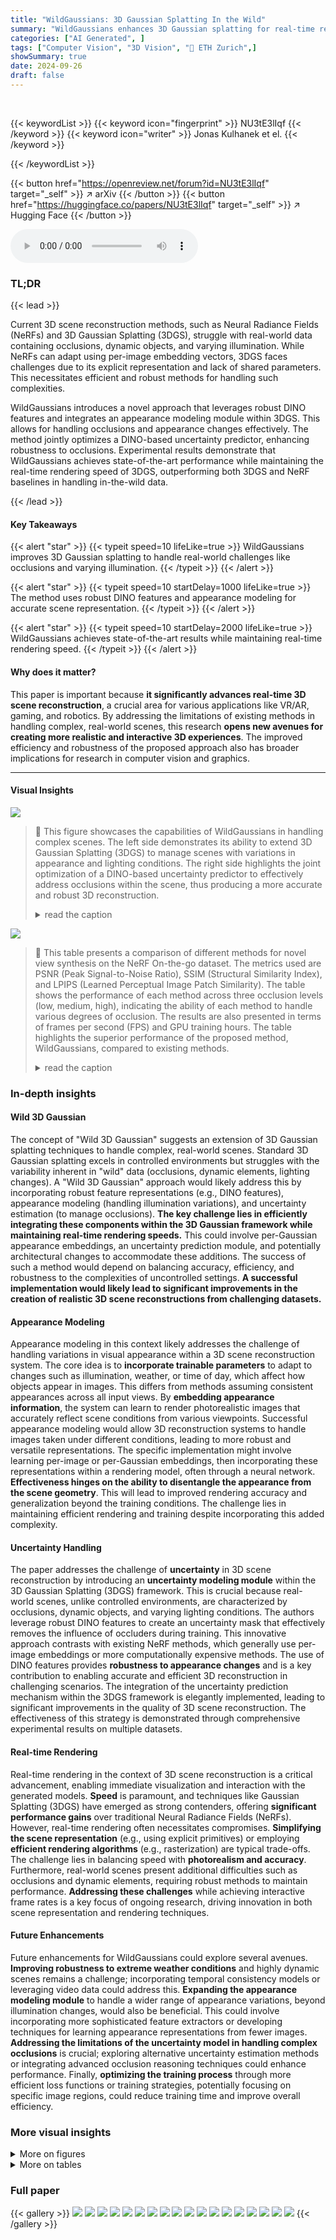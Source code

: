 ```yaml
---
title: "WildGaussians: 3D Gaussian Splatting In the Wild"
summary: "WildGaussians enhances 3D Gaussian splatting for real-time rendering of photorealistic 3D scenes from in-the-wild images featuring occlusions and appearance changes."
categories: ["AI Generated", ]
tags: ["Computer Vision", "3D Vision", "🏢 ETH Zurich",]
showSummary: true
date: 2024-09-26
draft: false
---
```


<br>

{{< keywordList >}}
{{< keyword icon="fingerprint" >}} NU3tE3lIqf {{< /keyword >}}
{{< keyword icon="writer" >}} Jonas Kulhanek et el. {{< /keyword >}}
 
{{< /keywordList >}}

{{< button href="https://openreview.net/forum?id=NU3tE3lIqf" target="_self" >}}
↗ arXiv
{{< /button >}}
{{< button href="https://huggingface.co/papers/NU3tE3lIqf" target="_self" >}}
↗ Hugging Face
{{< /button >}}



<audio controls>
    <source src="https://ai-paper-reviewer.com/NU3tE3lIqf/podcast.wav" type="audio/wav">
    Your browser does not support the audio element.
</audio>


### TL;DR


{{< lead >}}

Current 3D scene reconstruction methods, such as Neural Radiance Fields (NeRFs) and 3D Gaussian Splatting (3DGS), struggle with real-world data containing occlusions, dynamic objects, and varying illumination. While NeRFs can adapt using per-image embedding vectors, 3DGS faces challenges due to its explicit representation and lack of shared parameters. This necessitates efficient and robust methods for handling such complexities.

WildGaussians introduces a novel approach that leverages robust DINO features and integrates an appearance modeling module within 3DGS. This allows for handling occlusions and appearance changes effectively. The method jointly optimizes a DINO-based uncertainty predictor, enhancing robustness to occlusions.  Experimental results demonstrate that WildGaussians achieves state-of-the-art performance while maintaining the real-time rendering speed of 3DGS, outperforming both 3DGS and NeRF baselines in handling in-the-wild data.

{{< /lead >}}


#### Key Takeaways

{{< alert "star" >}}
{{< typeit speed=10 lifeLike=true >}} WildGaussians improves 3D Gaussian splatting to handle real-world challenges like occlusions and varying illumination. {{< /typeit >}}
{{< /alert >}}

{{< alert "star" >}}
{{< typeit speed=10 startDelay=1000 lifeLike=true >}} The method uses robust DINO features and appearance modeling for accurate scene representation. {{< /typeit >}}
{{< /alert >}}

{{< alert "star" >}}
{{< typeit speed=10 startDelay=2000 lifeLike=true >}} WildGaussians achieves state-of-the-art results while maintaining real-time rendering speed. {{< /typeit >}}
{{< /alert >}}

#### Why does it matter?
This paper is important because **it significantly advances real-time 3D scene reconstruction**, a crucial area for various applications like VR/AR, gaming, and robotics. By addressing the limitations of existing methods in handling complex, real-world scenes, this research **opens new avenues for creating more realistic and interactive 3D experiences**.  The improved efficiency and robustness of the proposed approach also has broader implications for research in computer vision and graphics.

------
#### Visual Insights



![](https://ai-paper-reviewer.com/NU3tE3lIqf/figures_0_1.jpg)

> 🔼 This figure showcases the capabilities of WildGaussians in handling complex scenes. The left side demonstrates its ability to extend 3D Gaussian Splatting (3DGS) to manage scenes with variations in appearance and lighting conditions.  The right side highlights the joint optimization of a DINO-based uncertainty predictor to effectively address occlusions within the scene, thus producing a more accurate and robust 3D reconstruction.
> <details>
> <summary>read the caption</summary>
> Figure 1: WildGaussians extends 3DGS [14] to scenes with appearance and illumination changes (left). It jointly optimizes a DINO-based [27] uncertainty predictor to handle occlusions (right).
> </details>





![](https://ai-paper-reviewer.com/NU3tE3lIqf/tables_6_1.jpg)

> 🔼 This table presents a comparison of different methods for novel view synthesis on the NeRF On-the-go dataset.  The metrics used are PSNR (Peak Signal-to-Noise Ratio), SSIM (Structural Similarity Index), and LPIPS (Learned Perceptual Image Patch Similarity).  The table shows the performance of each method across three occlusion levels (low, medium, high), indicating the ability of each method to handle various degrees of occlusion.  The results are also presented in terms of frames per second (FPS) and GPU training hours. The table highlights the superior performance of the proposed method, WildGaussians, compared to existing methods.
> <details>
> <summary>read the caption</summary>
> Table 1: Comparison on NeRF On-the-go Dataset [31]. The first, second, and third values are highlighted. Our method shows overall superior performance over state-of-the-art baseline methods.
> </details>





### In-depth insights


#### Wild 3D Gaussian
The concept of "Wild 3D Gaussian" suggests an extension of 3D Gaussian splatting techniques to handle complex, real-world scenes.  Standard 3D Gaussian splatting excels in controlled environments but struggles with the variability inherent in "wild" data (occlusions, dynamic elements, lighting changes).  A "Wild 3D Gaussian" approach would likely address this by incorporating robust feature representations (e.g., DINO features), appearance modeling (handling illumination variations), and uncertainty estimation (to manage occlusions).  **The key challenge lies in efficiently integrating these components within the 3D Gaussian framework while maintaining real-time rendering speeds.**  This could involve per-Gaussian appearance embeddings, an uncertainty prediction module, and potentially architectural changes to accommodate these additions.  The success of such a method would depend on balancing accuracy, efficiency, and robustness to the complexities of uncontrolled settings. **A successful implementation would likely lead to significant improvements in the creation of realistic 3D scene reconstructions from challenging datasets.**

#### Appearance Modeling
Appearance modeling in this context likely addresses the challenge of handling variations in visual appearance within a 3D scene reconstruction system.  The core idea is to **incorporate trainable parameters** to adapt to changes such as illumination, weather, or time of day, which affect how objects appear in images.  This differs from methods assuming consistent appearances across all input views. By **embedding appearance information**, the system can learn to render photorealistic images that accurately reflect scene conditions from various viewpoints.  Successful appearance modeling would allow 3D reconstruction systems to handle images taken under different conditions, leading to more robust and versatile representations. The specific implementation might involve learning per-image or per-Gaussian embeddings, then incorporating these representations within a rendering model, often through a neural network.  **Effectiveness hinges on the ability to disentangle the appearance from the scene geometry**. This will lead to improved rendering accuracy and generalization beyond the training conditions.  The challenge lies in maintaining efficient rendering and training despite incorporating this added complexity.

#### Uncertainty Handling
The paper addresses the challenge of **uncertainty** in 3D scene reconstruction by introducing an **uncertainty modeling module** within the 3D Gaussian Splatting (3DGS) framework.  This is crucial because real-world scenes, unlike controlled environments, are characterized by occlusions, dynamic objects, and varying lighting conditions.  The authors leverage robust DINO features to create an uncertainty mask that effectively removes the influence of occluders during training. This innovative approach contrasts with existing NeRF methods, which generally use per-image embeddings or more computationally expensive methods.  The use of DINO features provides **robustness to appearance changes** and is a key contribution to enabling accurate and efficient 3D reconstruction in challenging scenarios. The integration of the uncertainty prediction mechanism within the 3DGS framework is elegantly implemented, leading to significant improvements in the quality of 3D scene reconstruction.  The effectiveness of this strategy is demonstrated through comprehensive experimental results on multiple datasets.

#### Real-time Rendering
Real-time rendering in the context of 3D scene reconstruction is a critical advancement, enabling immediate visualization and interaction with the generated models.  **Speed** is paramount, and techniques like Gaussian Splatting (3DGS) have emerged as strong contenders, offering **significant performance gains** over traditional Neural Radiance Fields (NeRFs). However, real-time rendering often necessitates compromises.  **Simplifying the scene representation** (e.g., using explicit primitives) or employing **efficient rendering algorithms** (e.g., rasterization) are typical trade-offs.  The challenge lies in balancing speed with **photorealism and accuracy**.  Furthermore, real-world scenes present additional difficulties such as occlusions and dynamic elements, requiring robust methods to maintain performance.  **Addressing these challenges** while achieving interactive frame rates is a key focus of ongoing research, driving innovation in both scene representation and rendering techniques.

#### Future Enhancements
Future enhancements for WildGaussians could explore several avenues. **Improving robustness to extreme weather conditions** and highly dynamic scenes remains a challenge; incorporating temporal consistency models or leveraging video data could address this.  **Expanding the appearance modeling module** to handle a wider range of appearance variations, beyond illumination changes, would also be beneficial. This could involve incorporating more sophisticated feature extractors or developing techniques for learning appearance representations from fewer images.  **Addressing the limitations of the uncertainty model in handling complex occlusions** is crucial; exploring alternative uncertainty estimation methods or integrating advanced occlusion reasoning techniques could enhance performance. Finally, **optimizing the training process** through more efficient loss functions or training strategies, potentially focusing on specific image regions, could reduce training time and improve overall efficiency.


### More visual insights

<details>
<summary>More on figures
</summary>


![](https://ai-paper-reviewer.com/NU3tE3lIqf/figures_2_1.jpg)

> 🔼 This figure illustrates the core components of the WildGaussians approach. The left side shows the appearance modeling process, where per-Gaussian and per-image embeddings are fed into an MLP to generate an affine transformation for the Gaussian's color. The right side depicts the uncertainty modeling, utilizing DINO features from the ground truth and rendered images to estimate uncertainty via cosine similarity, aiding in occlusion handling during training.
> <details>
> <summary>read the caption</summary>
> Figure 2: Overview over the core components of WildGaussians. Left: appearance modeling (Sec. 3.2). Per-Gaussian and per-image embeddings are passed as input to the appearance MLP which outputs the parameters of an affine transformation applied to the Gaussian's view-dependent color. Right: uncertainty modeling (Sec. 3.3). An uncertainty estimate is obtained by a learned transformation of the GT image's DINO features. To train the uncertainty, we use the DINO cosine similarity (dashed lines).
> </details>



![](https://ai-paper-reviewer.com/NU3tE3lIqf/figures_4_1.jpg)

> 🔼 This figure compares three different uncertainty loss functions: MSE, DSSIM, and DINO Cosine.  It uses two example images showcasing significant appearance changes (e.g., lighting, shadows). The heatmaps illustrate how each loss function weights the pixels. MSE and DSSIM incorrectly downplay the importance of the occluded regions (humans), while the DINO Cosine loss effectively focuses on the occluders. The comparison highlights the superior robustness of the DINO Cosine loss to variations in appearance when identifying occluded areas.
> <details>
> <summary>read the caption</summary>
> Figure 3: Uncertainty Losses Under Appearance Changes. We compare MSE and DSSIM uncertainty losses (used by NeRF-W [24] and NeRF On-the-go [31]) to our DINO cosine similarity loss. Under heavy appearance changes (as in Image 1 and 2), both MSE and DSSIM fail to focus on the occluder (humans) and falsely downweight the background, while partly ignoring the occluders.
> </details>



![](https://ai-paper-reviewer.com/NU3tE3lIqf/figures_7_1.jpg)

> 🔼 This figure compares the performance of 3DGS [14], NeRF On-the-go [31], and WildGaussians (the proposed method) on three scenes from the NeRF On-the-go dataset with varying occlusion levels (5%, 17%, and 26%).  The images show that the baseline methods struggle to remove occlusions and produce artifacts, especially in the high-occlusion scene. In contrast, WildGaussians successfully removes occlusions and generates photorealistic renderings, highlighting its improved ability to handle occlusions compared to existing methods.
> <details>
> <summary>read the caption</summary>
> Figure 4: Comparison on NeRF On-the-go Dataset [31]. For both the Fountain and Patio-High scenes, we can see that the baseline methods exhibit different levels of artifacts in the rendering, while our method removes all occluders and shows the best view synthesis results.
> </details>



![](https://ai-paper-reviewer.com/NU3tE3lIqf/figures_8_1.jpg)

> 🔼 This figure compares the performance of three different methods (3DGS, K-Planes, and WildGaussians) on the Photo Tourism dataset.  The results show WildGaussians' superior ability to handle challenging scenarios such as reflections, fine details, and occlusions, as seen in the comparison of the Trevi Fountain, Brandenburg Gate, and other scenes. The methods are evaluated based on their visual quality and detail preservation when compared to ground truth images.
> <details>
> <summary>read the caption</summary>
> Figure 5: Comparison on the Photo Tourism Dataset [35]. In the first row, note that while none of the methods can represent the reflections and details of the flowing water, 3DGS and WildGaussians can provide at least some details even though there are no multiview constraints on the flowing water. On the second row, notice how 3DGS tries to 'simulate' darkness by placing dark - semi-transparent Gaussians in front of the cameras. For WildGaussians, the text on the building is legible. WildGaussians is able to recover fine details in the last row.
> </details>



![](https://ai-paper-reviewer.com/NU3tE3lIqf/figures_9_1.jpg)

> 🔼 This figure demonstrates the smooth transition of appearance changes as the model interpolates between a daytime view and a nighttime view.  The gradual appearance of light sources highlights the model's ability to handle variations in illumination.
> <details>
> <summary>read the caption</summary>
> Figure 6: Appearance interpolation. We show how the appearance changes as we interpolate from a (daytime) view to a (nighttime) view's appearance. Notice the light sources gradually appearing.
> </details>



![](https://ai-paper-reviewer.com/NU3tE3lIqf/figures_9_2.jpg)

> 🔼 This figure demonstrates the robustness of the proposed appearance modeling.  It shows multiple renderings of the Trevi Fountain at night from different viewpoints, all using a single, fixed nighttime appearance embedding. The consistency across views highlights the effectiveness of the approach in handling changes in viewpoint while maintaining a consistent appearance.
> <details>
> <summary>read the caption</summary>
> Figure 7: Fixed appearance multi-view consistency. We shows the multiview consistency of a fixed nighttime appearance embedding as the camera moves around the fountain.
> </details>



![](https://ai-paper-reviewer.com/NU3tE3lIqf/figures_9_3.jpg)

> 🔼 This figure visualizes the appearance embeddings of training images using t-SNE, a dimensionality reduction technique.  The visualization shows that the embeddings are clustered according to image appearance, with day and night images forming distinct groups, demonstrating the effectiveness of the appearance embedding in capturing variations in lighting conditions.
> <details>
> <summary>read the caption</summary>
> Figure 8: t-SNE for Appearance Embedding. We visualize the training images’ appearance embeddings using t-SNE. See the day/night separation.
> </details>



![](https://ai-paper-reviewer.com/NU3tE3lIqf/figures_14_1.jpg)

> 🔼 This figure presents an ablation study on the Photo Tourism dataset, comparing different variations of the WildGaussians model.  It shows the results of removing key components of the model: appearance modeling, uncertainty modeling, and per-Gaussian embeddings.  By comparing these results to the full WildGaussians model and the ground truth, the figure illustrates the contribution of each component to the overall performance. The results demonstrate the impact of each component on the model's ability to accurately reconstruct the scene.
> <details>
> <summary>read the caption</summary>
> Figure 9: Photo Tourism ablation study. We show VastGaussian-style appearance modeling, no appearance modeling, no uncertainty modeling, no Gaussian embeddings (only per-image embeddings), and the full method.
> </details>



![](https://ai-paper-reviewer.com/NU3tE3lIqf/figures_15_1.jpg)

> 🔼 This figure shows example images from the Photo Tourism and NeRF On-the-go datasets to illustrate the types of occlusions present in each dataset.  The Photo Tourism dataset contains scenes with approximately 3.5% occlusion, primarily featuring people walking in front of the monuments.  The NeRF On-the-go dataset shows examples of low (5%) and high (26%) occlusion scenarios, with the higher occlusion scenes clearly demonstrating people and objects obstructing the main view.
> <details>
> <summary>read the caption</summary>
> Figure 10: Occluders present in the Photo Tourism [35] and NeRF On-the-go [31] datasets.
> </details>



</details>




<details>
<summary>More on tables
</summary>


![](https://ai-paper-reviewer.com/NU3tE3lIqf/tables_6_2.jpg)
> 🔼 This table presents a comparison of different novel view synthesis methods on the Photo Tourism dataset.  The methods are evaluated based on PSNR, SSIM, and LPIPS metrics across three scenes (Brandenburg Gate, Sacre Coeur, and Trevi Fountain).  GPU hours and frames per second (FPS) are also reported to indicate training time and rendering speed.  The table highlights the top three performers for each metric in each scene, showcasing the superior performance and speed of the proposed method, WildGaussians.
> <details>
> <summary>read the caption</summary>
> Table 2: Comparison on the Photo Tourism Dataset [35]. The first, second, and third best-performing methods are highlighted. We significantly outperform all baseline methods and offer the fastest rendering times.
> </details>

![](https://ai-paper-reviewer.com/NU3tE3lIqf/tables_8_1.jpg)
> 🔼 This table compares the proposed WildGaussians method against several state-of-the-art baselines on the NeRF On-the-go dataset [31] in terms of PSNR, SSIM, and LPIPS metrics. The dataset is categorized into three occlusion levels: low, medium, and high.  The table highlights the best performing methods for each metric and occlusion level, demonstrating WildGaussians' superior performance and real-time rendering speed.
> <details>
> <summary>read the caption</summary>
> Table 1: Comparison on NeRF On-the-go Dataset [31]. The first, second, and third values are highlighted. Our method shows overall superior performance over state-of-the-art baseline methods.
> </details>

![](https://ai-paper-reviewer.com/NU3tE3lIqf/tables_13_1.jpg)
> 🔼 This table presents a comparison of different novel view synthesis methods on the Photo Tourism dataset [35].  The dataset is challenging due to its unstructured nature, encompassing various illuminations and dynamic elements. The table compares the methods based on three metrics: PSNR, SSIM, and LPIPS, across three scenes in the dataset: Brandenburg Gate, Sacre Coeur, and Trevi Fountain.  The results highlight the superior performance of WildGaussians, which achieves state-of-the-art results while maintaining real-time rendering speeds. GPU hours and Frames Per Second (FPS) are also provided, further showcasing the computational efficiency of the proposed method.
> <details>
> <summary>read the caption</summary>
> Table 2: Comparison on the Photo Tourism Dataset [35]. The first, second, and third best-performing methods are highlighted. We significantly outperform all baseline methods and offer the fastest rendering times.
> </details>

![](https://ai-paper-reviewer.com/NU3tE3lIqf/tables_14_1.jpg)
> 🔼 This table presents a quantitative comparison of WildGaussians against other state-of-the-art methods on the NeRF On-the-go dataset [31]. The dataset consists of 6 sequences with varying levels of occlusions (from 5% to 30%).  The table shows the PSNR, SSIM, and LPIPS metrics for each method, categorized by occlusion level (low, medium, high).  The FPS and GPU hours required for training are also included. WildGaussians outperforms the baselines in terms of image quality metrics, particularly under medium and high occlusion conditions.
> <details>
> <summary>read the caption</summary>
> Table 1: Comparison on NeRF On-the-go Dataset [31]. The first, second, and third values are highlighted. Our method shows overall superior performance over state-of-the-art baseline methods.
> </details>

</details>




### Full paper

{{< gallery >}}
<img src="https://ai-paper-reviewer.com/NU3tE3lIqf/1.png" class="grid-w50 md:grid-w33 xl:grid-w25" />
<img src="https://ai-paper-reviewer.com/NU3tE3lIqf/2.png" class="grid-w50 md:grid-w33 xl:grid-w25" />
<img src="https://ai-paper-reviewer.com/NU3tE3lIqf/3.png" class="grid-w50 md:grid-w33 xl:grid-w25" />
<img src="https://ai-paper-reviewer.com/NU3tE3lIqf/4.png" class="grid-w50 md:grid-w33 xl:grid-w25" />
<img src="https://ai-paper-reviewer.com/NU3tE3lIqf/5.png" class="grid-w50 md:grid-w33 xl:grid-w25" />
<img src="https://ai-paper-reviewer.com/NU3tE3lIqf/6.png" class="grid-w50 md:grid-w33 xl:grid-w25" />
<img src="https://ai-paper-reviewer.com/NU3tE3lIqf/7.png" class="grid-w50 md:grid-w33 xl:grid-w25" />
<img src="https://ai-paper-reviewer.com/NU3tE3lIqf/8.png" class="grid-w50 md:grid-w33 xl:grid-w25" />
<img src="https://ai-paper-reviewer.com/NU3tE3lIqf/9.png" class="grid-w50 md:grid-w33 xl:grid-w25" />
<img src="https://ai-paper-reviewer.com/NU3tE3lIqf/10.png" class="grid-w50 md:grid-w33 xl:grid-w25" />
<img src="https://ai-paper-reviewer.com/NU3tE3lIqf/11.png" class="grid-w50 md:grid-w33 xl:grid-w25" />
<img src="https://ai-paper-reviewer.com/NU3tE3lIqf/12.png" class="grid-w50 md:grid-w33 xl:grid-w25" />
<img src="https://ai-paper-reviewer.com/NU3tE3lIqf/13.png" class="grid-w50 md:grid-w33 xl:grid-w25" />
<img src="https://ai-paper-reviewer.com/NU3tE3lIqf/14.png" class="grid-w50 md:grid-w33 xl:grid-w25" />
<img src="https://ai-paper-reviewer.com/NU3tE3lIqf/15.png" class="grid-w50 md:grid-w33 xl:grid-w25" />
<img src="https://ai-paper-reviewer.com/NU3tE3lIqf/16.png" class="grid-w50 md:grid-w33 xl:grid-w25" />
<img src="https://ai-paper-reviewer.com/NU3tE3lIqf/17.png" class="grid-w50 md:grid-w33 xl:grid-w25" />
<img src="https://ai-paper-reviewer.com/NU3tE3lIqf/18.png" class="grid-w50 md:grid-w33 xl:grid-w25" />
{{< /gallery >}}